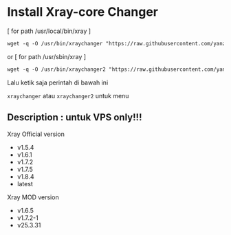 # Install Xray-core Changer
[ for path /usr/local/bin/xray ]
 ```html
wget -q -O /usr/bin/xraychanger "https://raw.githubusercontent.com/yanzwrt/Xcore-custompath/main/xraychanger.sh" && chmod +x /usr/bin/xraychanger && xraychanger
  ```
or [ for path /usr/sbin/xray ]
 ```html
wget -q -O /usr/bin/xraychanger2 "https://raw.githubusercontent.com/yanzwrt/Xcore-custompath/main/xraychanger2.sh" && chmod +x /usr/bin/xraychanger2 && xraychanger2
  ```
Lalu ketik saja perintah di bawah ini

`xraychanger` atau `xraychanger2` untuk menu


## Description : untuk VPS only!!!

 Xray Official version
- v1.5.4
- v1.6.1
- v1.7.2
- v1.7.5
- v1.8.4
- latest

Xray MOD version
- v1.6.5
- v1.7.2-1
- v25.3.31
